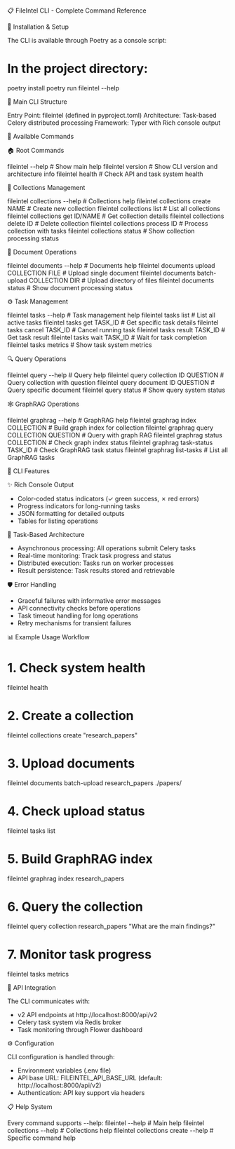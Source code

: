 📋 FileIntel CLI - Complete Command Reference

  🚀 Installation & Setup

  The CLI is available through Poetry as a console script:
  # In the project directory:
  poetry install
  poetry run fileintel --help

  📖 Main CLI Structure

  Entry Point: fileintel (defined in pyproject.toml)
  Architecture: Task-based Celery distributed processing
  Framework: Typer with Rich console output

  🎯 Available Commands

  🏠 Root Commands

  fileintel --help                    # Show main help
  fileintel version                   # Show CLI version and architecture info
  fileintel health                    # Check API and task system health

  📁 Collections Management

  fileintel collections --help        # Collections help
  fileintel collections create NAME   # Create new collection
  fileintel collections list          # List all collections
  fileintel collections get ID/NAME   # Get collection details
  fileintel collections delete ID     # Delete collection
  fileintel collections process ID    # Process collection with tasks
  fileintel collections status        # Show collection processing status

  📄 Document Operations

  fileintel documents --help              # Documents help
  fileintel documents upload COLLECTION FILE    # Upload single document
  fileintel documents batch-upload COLLECTION DIR  # Upload directory of files
  fileintel documents status                     # Show document processing status

  ⚙️ Task Management

  fileintel tasks --help              # Task management help
  fileintel tasks list               # List all active tasks
  fileintel tasks get TASK_ID        # Get specific task details
  fileintel tasks cancel TASK_ID     # Cancel running task
  fileintel tasks result TASK_ID     # Get task result
  fileintel tasks wait TASK_ID       # Wait for task completion
  fileintel tasks metrics            # Show task system metrics

  🔍 Query Operations

  fileintel query --help                    # Query help
  fileintel query collection ID QUESTION    # Query collection with question
  fileintel query document ID QUESTION      # Query specific document
  fileintel query status                    # Show query system status

  🕸️ GraphRAG Operations

  fileintel graphrag --help                 # GraphRAG help
  fileintel graphrag index COLLECTION       # Build graph index for collection
  fileintel graphrag query COLLECTION QUESTION  # Query with graph RAG
  fileintel graphrag status COLLECTION      # Check graph index status
  fileintel graphrag task-status TASK_ID    # Check GraphRAG task status
  fileintel graphrag list-tasks             # List all GraphRAG tasks

  🎨 CLI Features

  ✨ Rich Console Output

  - Color-coded status indicators (✓ green success, ✗ red errors)
  - Progress indicators for long-running tasks
  - JSON formatting for detailed outputs
  - Tables for listing operations

  🔧 Task-Based Architecture

  - Asynchronous processing: All operations submit Celery tasks
  - Real-time monitoring: Track task progress and status
  - Distributed execution: Tasks run on worker processes
  - Result persistence: Task results stored and retrievable

  🛡️ Error Handling

  - Graceful failures with informative error messages
  - API connectivity checks before operations
  - Task timeout handling for long operations
  - Retry mechanisms for transient failures

  📊 Example Usage Workflow

  # 1. Check system health
  fileintel health

  # 2. Create a collection
  fileintel collections create "research_papers"

  # 3. Upload documents
  fileintel documents batch-upload research_papers ./papers/

  # 4. Check upload status
  fileintel tasks list

  # 5. Build GraphRAG index
  fileintel graphrag index research_papers

  # 6. Query the collection
  fileintel query collection research_papers "What are the main findings?"

  # 7. Monitor task progress
  fileintel tasks metrics

  🔗 API Integration

  The CLI communicates with:
  - v2 API endpoints at http://localhost:8000/api/v2
  - Celery task system via Redis broker
  - Task monitoring through Flower dashboard

  ⚙️ Configuration

  CLI configuration is handled through:
  - Environment variables (.env file)
  - API base URL: FILEINTEL_API_BASE_URL (default: http://localhost:8000/api/v2)
  - Authentication: API key support via headers

  📋 Help System

  Every command supports --help:
  fileintel --help                     # Main help
  fileintel collections --help         # Collections help
  fileintel collections create --help  # Specific command help
